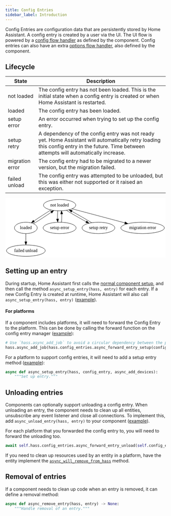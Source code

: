 ```yaml
---
title: Config Entries
sidebar_label: Introduction
---
```


Config Entries are configuration data that are persistently stored by Home Assistant. A config entry is created by a user via the UI. The UI flow is powered by a [config flow handler](config_entries_config_flow_handler.md) as defined by the component. Config entries can also have an extra [options flow handler](config_entries_options_flow_handler.md), also defined by the component.

## Lifecycle

| State | Description |
| ----- | ----------- |
| not loaded | The config entry has not been loaded. This is the initial state when a config entry is created or when Home Assistant is restarted. |
| loaded | The config entry has been loaded. |
| setup error | An error occurred when trying to set up the config entry. |
| setup retry | A dependency of the config entry was not ready yet. Home Assistant will automatically retry loading this config entry in the future. Time between attempts will automatically increase.
| migration error | The config entry had to be migrated to a newer version, but the migration failed.
| failed unload | The config entry was attempted to be unloaded, but this was either not supported or it raised an exception.

<svg width="508pt" height="188pt" viewBox="0.00 0.00 508.00 188.00" xmlns="http://www.w3.org/2000/svg" xmlns:xlink="http://www.w3.org/1999/xlink">
<g id="graph1" class="graph" transform="scale(1 1) rotate(0) translate(4 184)">
<title>G</title>
<polygon fill="white" stroke="white" points="-4,5 -4,-184 505,-184 505,5 -4,5"></polygon>
<g id="node1" class="node"><title>not loaded</title>
<ellipse fill="none" stroke="black" cx="168" cy="-162" rx="51.3007" ry="18"></ellipse>
<text text-anchor="middle" x="168" y="-157.8" font-family="Times,serif" font-size="14.00">not loaded</text>
</g>
<g id="node3" class="node"><title>loaded</title>
<ellipse fill="none" stroke="black" cx="61" cy="-90" rx="36.1722" ry="18"></ellipse>
<text text-anchor="middle" x="61" y="-85.8" font-family="Times,serif" font-size="14.00">loaded</text>
</g>
<g id="edge2" class="edge"><title>not loaded-&gt;loaded</title>
<path fill="none" stroke="black" d="M140.518,-146.666C123.947,-136.676 103.104,-123.187 86.8392,-111.989"></path>
<polygon fill="black" stroke="black" points="88.532,-108.902 78.3309,-106.041 84.5212,-114.639 88.532,-108.902"></polygon>
</g>
<g id="node5" class="node"><title>setup error</title>
<ellipse fill="none" stroke="black" cx="168" cy="-90" rx="52.3895" ry="18"></ellipse>
<text text-anchor="middle" x="168" y="-85.8" font-family="Times,serif" font-size="14.00">setup error</text>
</g>
<g id="edge4" class="edge"><title>not loaded-&gt;setup error</title>
<path fill="none" stroke="black" d="M162.122,-144.055C161.304,-136.346 161.061,-127.027 161.395,-118.364"></path>
<polygon fill="black" stroke="black" points="164.894,-118.491 162.087,-108.275 157.911,-118.012 164.894,-118.491"></polygon>
</g>
<g id="node7" class="node"><title>setup retry</title>
<ellipse fill="none" stroke="black" cx="291" cy="-90" rx="52.0932" ry="18"></ellipse>
<text text-anchor="middle" x="291" y="-85.8" font-family="Times,serif" font-size="14.00">setup retry</text>
</g>
<g id="edge6" class="edge"><title>not loaded-&gt;setup retry</title>
<path fill="none" stroke="black" d="M189.578,-145.465C206.94,-134.869 231.584,-120.783 252.292,-109.59"></path>
<polygon fill="black" stroke="black" points="254.022,-112.634 261.19,-104.832 250.722,-106.461 254.022,-112.634"></polygon>
</g>
<g id="node9" class="node"><title>migration error</title>
<ellipse fill="none" stroke="black" cx="431" cy="-90" rx="69.1427" ry="18"></ellipse>
<text text-anchor="middle" x="431" y="-85.8" font-family="Times,serif" font-size="14.00">migration error</text>
</g>
<g id="edge8" class="edge"><title>not loaded-&gt;migration error</title>
<path fill="none" stroke="black" d="M207.659,-150.445C252.053,-138.628 324.343,-119.388 374.607,-106.01"></path>
<polygon fill="black" stroke="black" points="375.588,-109.37 384.351,-103.416 373.787,-102.606 375.588,-109.37"></polygon>
</g>
<g id="edge10" class="edge"><title>loaded-&gt;not loaded</title>
<path fill="none" stroke="black" d="M85.5216,-103.56C102.143,-113.462 123.939,-127.508 141.027,-139.231"></path>
<polygon fill="black" stroke="black" points="139.274,-142.276 149.481,-145.116 143.273,-136.53 139.274,-142.276"></polygon>
</g>
<g id="node12" class="node"><title>failed unload</title>
<ellipse fill="none" stroke="black" cx="61" cy="-18" rx="61.5781" ry="18"></ellipse>
<text text-anchor="middle" x="61" y="-13.8" font-family="Times,serif" font-size="14.00">failed unload</text>
</g>
<g id="edge12" class="edge"><title>loaded-&gt;failed unload</title>
<path fill="none" stroke="black" d="M61,-71.6966C61,-63.9827 61,-54.7125 61,-46.1124"></path>
<polygon fill="black" stroke="black" points="64.5001,-46.1043 61,-36.1043 57.5001,-46.1044 64.5001,-46.1043"></polygon>
</g>
<g id="edge16" class="edge"><title>setup error-&gt;not loaded</title>
<path fill="none" stroke="black" d="M173.913,-108.275C174.715,-116.03 174.94,-125.362 174.591,-134.005"></path>
<polygon fill="black" stroke="black" points="171.094,-133.832 173.878,-144.055 178.077,-134.327 171.094,-133.832"></polygon>
</g>
<g id="edge14" class="edge"><title>setup retry-&gt;not loaded</title>
<path fill="none" stroke="black" d="M269.469,-106.507C252.104,-117.106 227.436,-131.206 206.71,-142.408"></path>
<polygon fill="black" stroke="black" points="204.973,-139.368 197.805,-147.17 208.273,-145.541 204.973,-139.368"></polygon>
</g>
</g>
</svg>

<!--
Graphviz:
digraph G {
  "not loaded" -> "loaded"
  "not loaded" -> "setup error"
  "not loaded" -> "setup retry"
  "not loaded" -> "migration error"
  "loaded" -> "not loaded"
  "loaded" -> "failed unload"
  "setup retry" -> "not loaded"
  "setup error" -> "not loaded"
}
-->

## Setting up an entry

During startup, Home Assistant first calls the [normal component setup](https://developers.home-assistant.io/docs/en/creating_component_index.html),
and then call the method `async_setup_entry(hass, entry)` for each entry. If a new Config Entry is
created at runtime, Home Assistant will also call `async_setup_entry(hass, entry)` ([example](https://github.com/home-assistant/home-assistant/blob/0.68.0/homeassistant/components/hue/__init__.py#L119)).

#### For platforms

If a component includes platforms, it will need to forward the Config Entry to the platform. This can
be done by calling the forward function on the config entry manager ([example](https://github.com/home-assistant/home-assistant/blob/0.68.0/homeassistant/components/hue/bridge.py#L81)):

```python
# Use `hass.async_add_job` to avoid a circular dependency between the platform and the component
hass.async_add_job(hass.config_entries.async_forward_entry_setup(config_entry, 'light'))
```

For a platform to support config entries, it will need to add a setup entry method ([example](https://github.com/home-assistant/home-assistant/blob/0.68.0/homeassistant/components/light/hue.py#L60)):

```python
async def async_setup_entry(hass, config_entry, async_add_devices):
    """Set up entry."""
```

## Unloading entries

Components can optionally support unloading a config entry. When unloading an entry, the component needs to clean up all entities, unsubscribe any event listener and close all connections. To implement this, add `async_unload_entry(hass, entry)` to your component ([example](https://github.com/home-assistant/home-assistant/blob/0.68.0/homeassistant/components/hue/__init__.py#L136)).

For each platform that you forwarded the config entry to, you will need to forward the unloading too.

```python
await self.hass.config_entries.async_forward_entry_unload(self.config_entry, 'light')
```

If you need to clean up resources used by an entity in a platform, have the entity implement the [`async_will_remove_from_hass`](entity_index.md#async_will_remove_from_hass) method.

## Removal of entries

If a component needs to clean up code when an entry is removed, it can define a removal method:

```python
async def async_remove_entry(hass, entry) -> None:
    """Handle removal of an entry."""
```
